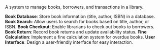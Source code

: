 A system to manage books, borrowers, and transactions in a library.

**Book Database**: Store book information (title, author, ISBN) in a database.
**Book Search**: Allow users to search for books based on title, author, or ISBN.
**Book Checkout**: Enable librarians to check out books to borrowers.
**Book Return**: Record book returns and update availability status.
**Fine Calculation**: Implement a fine calculation system for overdue books.
**User Interface**: Design a user-friendly interface for easy interaction.
